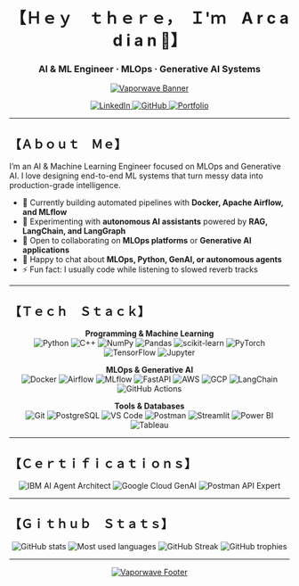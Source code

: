 <div align="center">

# 【﻿Ｈｅｙ　ｔｈｅｒｅ，　Ｉ'ｍ　A r c a d i a n 👋】
### AI & ML Engineer · MLOps · Generative AI Systems

[![Vaporwave Banner](https://cdna.artstation.com/p/assets/images/images/060/460/880/original/pixel-jeff-chill-mario-2023-2.gif?1678633376)](https://cdna.artstation.com/p/assets/images/images/060/460/880/original/pixel-jeff-chill-mario-2023-2.gif?1678633376)

<p>
  <a href="https://www.linkedin.com/in/parth-sharma-08b1b424b">
    <img src="https://img.shields.io/badge/-LinkedIn-0A66C2?style=for-the-badge&logo=Linkedin&logoColor=white" alt="LinkedIn" />
  </a>
  <a href="https://github.com/ParthSharma272">
    <img src="https://img.shields.io/badge/-GitHub-181717?style=for-the-badge&logo=GitHub&logoColor=white" alt="GitHub" />
  </a>
  <a href="https://portfolio-website-f311.vercel.app/">
    <img src="https://img.shields.io/badge/-Portfolio-FF5733?style=for-the-badge&logo=safari&logoColor=white" alt="Portfolio" />
  </a>
</p>

</div>

---

## 【﻿Ａｂｏｕｔ　Ｍｅ】

I’m an AI & Machine Learning Engineer focused on MLOps and Generative AI. I love designing end-to-end ML systems that turn messy data into production-grade intelligence.

- 🔭 Currently building automated pipelines with **Docker, Apache Airflow, and MLflow**
- 🌱 Experimenting with **autonomous AI assistants** powered by **RAG, LangChain, and LangGraph**
- 👯 Open to collaborating on **MLOps platforms** or **Generative AI applications**
- 💬 Happy to chat about **MLOps, Python, GenAI, or autonomous agents**
- ⚡ Fun fact: I usually code while listening to slowed reverb tracks

---

## 【﻿Ｔｅｃｈ　Ｓｔａｃｋ】

<div align="center">

**Programming & Machine Learning**  
<img src="https://img.shields.io/badge/Python-3776AB?style=for-the-badge&logo=python&logoColor=white" alt="Python" />
<img src="https://img.shields.io/badge/C++-00599C?style=for-the-badge&logo=cplusplus&logoColor=white" alt="C++" />
<img src="https://img.shields.io/badge/NumPy-013243?style=for-the-badge&logo=numpy&logoColor=white" alt="NumPy" />
<img src="https://img.shields.io/badge/Pandas-150458?style=for-the-badge&logo=pandas&logoColor=white" alt="Pandas" />
<img src="https://img.shields.io/badge/scikit--learn-F7931E?style=for-the-badge&logo=scikit-learn&logoColor=white" alt="scikit-learn" />
<img src="https://img.shields.io/badge/PyTorch-EE4C2C?style=for-the-badge&logo=pytorch&logoColor=white" alt="PyTorch" />
<img src="https://img.shields.io/badge/TensorFlow-FF6F00?style=for-the-badge&logo=tensorflow&logoColor=white" alt="TensorFlow" />
<img src="https://img.shields.io/badge/Jupyter-F37626?style=for-the-badge&logo=jupyter&logoColor=white" alt="Jupyter" />

**MLOps & Generative AI**  
<img src="https://img.shields.io/badge/Docker-2496ED?style=for-the-badge&logo=docker&logoColor=white" alt="Docker" />
<img src="https://img.shields.io/badge/Apache%20Airflow-017CEE?style=for-the-badge&logo=apacheairflow&logoColor=white" alt="Airflow" />
<img src="https://img.shields.io/badge/MLflow-0B99FF?style=for-the-badge&logo=mlflow&logoColor=white" alt="MLflow" />
<img src="https://img.shields.io/badge/FastAPI-009688?style=for-the-badge&logo=fastapi&logoColor=white" alt="FastAPI" />
<img src="https://img.shields.io/badge/Amazon%20AWS-232F3E?style=for-the-badge&logo=amazonaws&logoColor=white" alt="AWS" />
<img src="https://img.shields.io/badge/Google%20Cloud-4285F4?style=for-the-badge&logo=googlecloud&logoColor=white" alt="GCP" />
<img src="https://img.shields.io/badge/LangChain-1B93F0?style=for-the-badge&logo=chainlink&logoColor=white" alt="LangChain" />
<img src="https://img.shields.io/badge/GitHub%20Actions-2088FF?style=for-the-badge&logo=githubactions&logoColor=white" alt="GitHub Actions" />

**Tools & Databases**  
<img src="https://img.shields.io/badge/Git-F05032?style=for-the-badge&logo=git&logoColor=white" alt="Git" />
<img src="https://img.shields.io/badge/PostgreSQL-4169E1?style=for-the-badge&logo=postgresql&logoColor=white" alt="PostgreSQL" />
<img src="https://img.shields.io/badge/VS%20Code-007ACC?style=for-the-badge&logo=visualstudiocode&logoColor=white" alt="VS Code" />
<img src="https://img.shields.io/badge/Postman-FF6C37?style=for-the-badge&logo=postman&logoColor=white" alt="Postman" />
<img src="https://img.shields.io/badge/Streamlit-FF4B4B?style=for-the-badge&logo=streamlit&logoColor=white" alt="Streamlit" />
<img src="https://img.shields.io/badge/Power%20BI-F2C811?style=for-the-badge&logo=powerbi&logoColor=black" alt="Power BI" />
<img src="https://img.shields.io/badge/Tableau-E97627?style=for-the-badge&logo=tableau&logoColor=white" alt="Tableau" />

</div>

---

## 【﻿Ｃｅｒｔｉｆｉｃａｔｉｏｎｓ】

<div align="center">
  <img src="https://img.shields.io/badge/IBM%20AI%20Agent%20Architect-0062FF?style=for-the-badge&logo=ibm&logoColor=white" alt="IBM AI Agent Architect" />
  <img src="https://img.shields.io/badge/Google%20Cloud%20GenAI-4285F4?style=for-the-badge&logo=googlecloud&logoColor=white" alt="Google Cloud GenAI" />
  <img src="https://img.shields.io/badge/Postman%20API%20Expert-FF6C37?style=for-the-badge&logo=postman&logoColor=white" alt="Postman API Expert" />
</div>

---

## 【﻿Ｇｉｔｈｕｂ　Ｓｔａｔｓ】

<div align="center">

<img src="https://github-readme-stats.vercel.app/api?username=ParthSharma272&show_icons=true&theme=radical&count_private=true" alt="GitHub stats" />
<img src="https://github-readme-stats.vercel.app/api/top-langs/?username=ParthSharma272&layout=compact&theme=radical" alt="Most used languages" />
<img src="https://streak-stats.demolab.com?user=ParthSharma272&theme=radical&hide_border=true&v=2" alt="GitHub Streak"/>
<img src="https://github-profile-trophy.vercel.app/?username=ParthSharma272&theme=radical&no-frame=true&no-bg=true&margin-w=8" alt="GitHub trophies" />

</div>

---

<div align="center">

[![Vaporwave Footer](https://cdn.80.lv/api/upload/content/ca/5d2886fa5e240.gif)](https://cdn.80.lv/api/upload/content/ca/5d2886fa5e240.gif)

</div>
